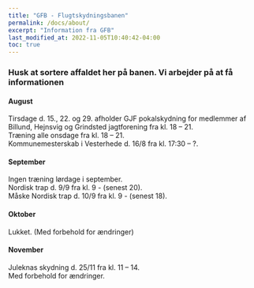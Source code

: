 ```yaml
---
title: "GFB - Flugtskydningsbanen"
permalink: /docs/about/
excerpt: "Information fra GFB"
last_modified_at: 2022-11-05T10:40:42-04:00
toc: true
---
```

### Husk at sortere affaldet her på banen. Vi arbejder på at få informationen


#### August
Tirsdage d. 15., 22. og 29. afholder GJF pokalskydning for medlemmer af Billund, Hejnsvig og Grindsted jagtforening fra kl. 18 – 21.   
Træning alle onsdage fra kl. 18 – 21.   
Kommunemesterskab i Vesterhede d. 16/8 fra kl. 17:30 – ?.
#### September
Ingen træning lørdage i september.   
Nordisk trap d. 9/9 fra kl. 9 - (senest 20).   
Måske Nordisk trap d. 10/9 fra kl. 9 - (senest 18).   
#### Oktober
Lukket. (Med forbehold for ændringer)
#### November
Juleknas skydning d. 25/11 fra kl. 11 – 14.   
Med forbehold for ændringer. 
